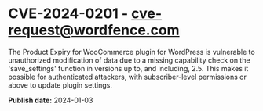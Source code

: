 # CVE-2024-0201 - cve-request@wordfence.com

The Product Expiry for WooCommerce plugin for WordPress is vulnerable to unauthorized modification of data due to a missing capability check on the 'save_settings' function in versions up to, and including, 2.5. This makes it possible for authenticated attackers, with subscriber-level permissions or above to update plugin settings.

**Publish date:** 2024-01-03
